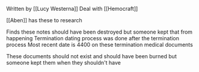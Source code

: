 Written by [[Lucy Westerna]] 
Deal with [[Hemocraft]]

[[Aben]] has these to research

Finds these notes should have been destroyed but someone kept that from happening
Termination dating process was done after the termination process
Most recent date is 4400 on these termination medical documents 

These documents should not exist and should have been burned but someone kept them when they shouldn't have